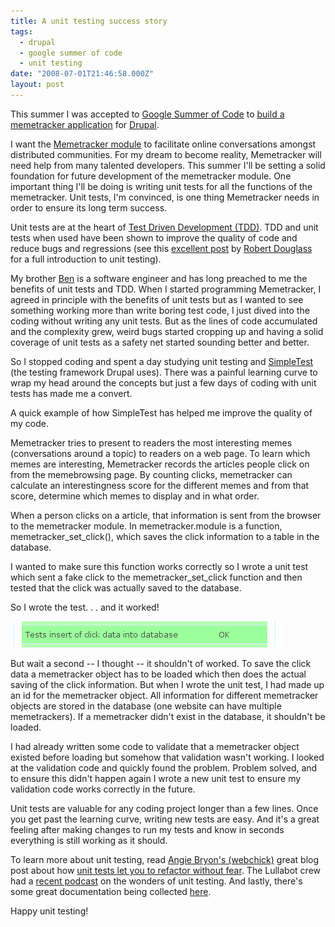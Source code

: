 ```yaml
---
title: A unit testing success story
tags:
  - drupal
  - google summer of code
  - unit testing
date: "2008-07-01T21:46:58.000Z"
layout: post
---
```


This summer I was accepted to [Google Summer of Code][0] to [build a memetracker application][1] for [Drupal][2].

I want the [Memetracker module][3] to facilitate online conversations amongst distributed communities. For my dream to become reality, Memetracker will need help from many talented developers. This summer I'll be setting a solid foundation for future development of the memetracker module. One important thing I'll be doing is writing unit tests for all the functions of the memetracker. Unit tests, I'm convinced, is one thing Memetracker needs in order to ensure its long term success.

Unit tests are at the heart of [Test Driven Development (TDD)][4]. TDD and unit tests when used have been shown to improve the quality of code and reduce bugs and regressions (see this [excellent post][5] by [Robert Douglass][6] for a full introduction to unit testing).

My brother [Ben][7] is a software engineer and has long preached to me the benefits of unit tests and TDD. When I started programming Memetracker, I agreed in principle with the benefits of unit tests but as I wanted to see something working more than write boring test code, I just dived into the coding without writing any unit tests. But as the lines of code accumulated and the complexity grew, weird bugs started cropping up and having a solid coverage of unit tests as a safety net started sounding better and better.

So I stopped coding and spent a day studying unit testing and [SimpleTest][8] (the testing framework Drupal uses). There was a painful learning curve to wrap my head around the concepts but just a few days of coding with unit tests has made me a convert.

A quick example of how SimpleTest has helped me improve the quality of my code.

Memetracker tries to present to readers the most interesting memes (conversations around a topic) to readers on a web page. To learn which memes are interesting, Memetracker records the articles people click on from the memebrowsing page. By counting clicks, memetracker can calculate an interestingness score for the different memes and from that score, determine which memes to display and in what order.

When a person clicks on a article, that information is sent from the browser to the memetracker module. In memetracker.module is a function, memetracker_set_click(), which saves the click information to a table in the database.

I wanted to make sure this function works correctly so I wrote a unit test which sent a fake click to the memetracker_set_click function and then tested that the click was actually saved to the database.

So I wrote the test. . . and it worked!

[![click_test](./2625633427_4fa80978a2_o.png)][9]

But wait a second -- I thought -- it shouldn't of worked. To save the click data a memetracker object has to be loaded which then does the actual saving of the click information. But when I wrote the unit test, I had made up an id for the memetracker object. All information for different memetracker objects are stored in the database (one website can have multiple memetrackers). If a memetracker didn't exist in the database, it shouldn't be loaded.

I had already written some code to validate that a memetracker object existed before loading but somehow that validation wasn't working. I looked at the validation code and quickly found the problem. Problem solved, and to ensure this didn't happen again I wrote a new unit test to ensure my validation code works correctly in the future.

Unit tests are valuable for any coding project longer than a few lines. Once you get past the learning curve, writing new tests are easy. And it's a great feeling after making changes to run my tests and know in seconds everything is still working as it should.

To learn more about unit testing, read [Angie Bryon's (webchick)][10] great blog post about how [unit tests let you to refactor without fear][11]. The Lullabot crew had a [recent podcast][12] on the wonders of unit testing. And lastly, there's some great documentation being collected [here][13].

Happy unit testing!


[0]: http://en.wikipedia.org/wiki/Google_Summer_of_Code
[1]: /blog/2008/04/21/ive-been-accepted-to-google-summer-of-code
[2]: http://drupal.org
[3]: http://drupal.org/project/memetracker
[4]: http://en.wikipedia.org/wiki/Test-driven_development
[5]: http://www.lullabot.com/articles/introduction-unit-testing
[6]: http://robshouse.net/
[7]: http://www.linkedin.com/in/benjaminmathews
[8]: http://drupal.org/project/simpletest
[9]: http://www.flickr.com/photos/82268668@N00/2625633427/ "click_test by kylenumber5, on Flickr"
[10]: http://www.lullabot.com/about/angiebyron
[11]: http://www.lullabot.com/articles/drupal-module-developer-guide-simpletest
[12]: http://www.lullabot.com/audiocast/podcast-59-simpletest
[13]: http://groups.drupal.org/node/11020
